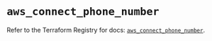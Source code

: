 # `aws_connect_phone_number`

Refer to the Terraform Registry for docs: [`aws_connect_phone_number`](https://registry.terraform.io/providers/hashicorp/aws/5.82.1/docs/resources/connect_phone_number).
